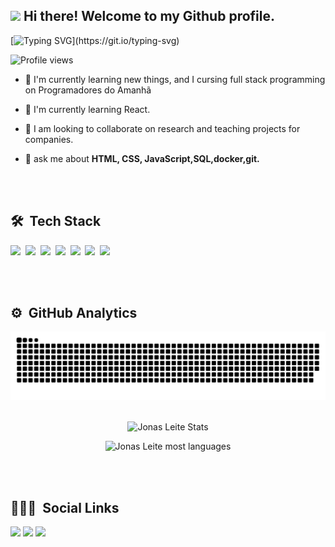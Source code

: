 
  ##


## <img src="https://raw.githubusercontent.com/kaueMarques/kaueMarques/master/hi.gif" width="30px"> Hi there! Welcome to my Github profile.

[![Typing SVG](https://readme-typing-svg.demolab.com?font=Fira+Code&pause=1000&color=36BCF7FF&random=false&width=435&height=35&lines=My+name+is+Jonas+Leite!;I'm+a+Full+Stack+developer!;I+have+20+years+old!;)](https://git.io/typing-svg)

<p align="left"> <img src="https://komarev.com/ghpvc/?username=JonasLeiteProgramador&color=blue" alt="Profile views"/> <p>





- 🔭 I'm currently learning new things, and I cursing full stack programming on Programadores do Amanhã

- 🌱 I'm currently learning React.

- 👯 I am looking to collaborate on research and teaching projects for companies.

- 💬 ask me about **HTML, CSS, JavaScript,SQL,docker,git.**


<br><br>

## 🛠 &nbsp;Tech Stack


<img src="https://cdn.jsdelivr.net/gh/devicons/devicon/icons/mysql/mysql-original-wordmark.svg" width="50px"/>&nbsp;
<img src="https://cdn.jsdelivr.net/gh/devicons/devicon/icons/git/git-original.svg" width="50px"/>&nbsp;
<img src="https://cdn.jsdelivr.net/gh/devicons/devicon/icons/javascript/javascript-original.svg" width="50px"/>&nbsp;
<img src="https://cdn.jsdelivr.net/gh/devicons/devicon/icons/nodejs/nodejs-original.svg" width="50px"/>&nbsp;
<img src="https://cdn.jsdelivr.net/gh/devicons/devicon/icons/html5/html5-original.svg" width="50px"/>&nbsp;
<img src="https://cdn.jsdelivr.net/gh/devicons/devicon/icons/css3/css3-original.svg" width="50px"/>&nbsp;
<img src="https://cdn.jsdelivr.net/gh/devicons/devicon@latest/icons/react/react-original.svg" width="50px"/>&nbsp;

<br><br>
## ⚙️ &nbsp;GitHub Analytics

<!--- snake -->
<div align="center">
  <img width="900em" src="https://github.com/1999AZZAR/1999AZZAR/blob/main/resources/img/grid-snake.svg" alt="snake" /></a>
</div>
<br>

<p align="center">
<img width="530em" src="https://github-readme-stats.vercel.app/api?username=JonasLeiteProgramador&show_icons=true&theme=merko" alt="Jonas Leite Stats"/>
</p>
<p align="center">
<img width="530em" src="https://github-readme-stats.vercel.app/api/top-langs/?username=JonasLeiteProgramador&layout=compact&theme=merko" alt="Jonas Leite most languages"/>
</p>
<br><br>

## 👨🏽‍🦲 &nbsp;Social Links



 
<div> 
  <a href="https://www.instagram.com/jonas_dev__/" target="_blank"><img src="https://img.shields.io/badge/-Instagram-%23E4405F?style=for-the-badge&logo=instagram&logoColor=white" target="_blank"></a>
  <a href = "mailto:jonas.programador01@gmail.com"><img src="https://img.shields.io/badge/-Gmail-%23333?style=for-the-badge&logo=gmail&logoColor=white" target="_blank"></a>
  <a href="https://www.linkedin.com/in/jonas-leite-perfil/" target="_blank"><img src="https://img.shields.io/badge/-LinkedIn-%230077B5?style=for-the-badge&logo=linkedin&logoColor=white" target="_blank"></a> 
  
</div>

